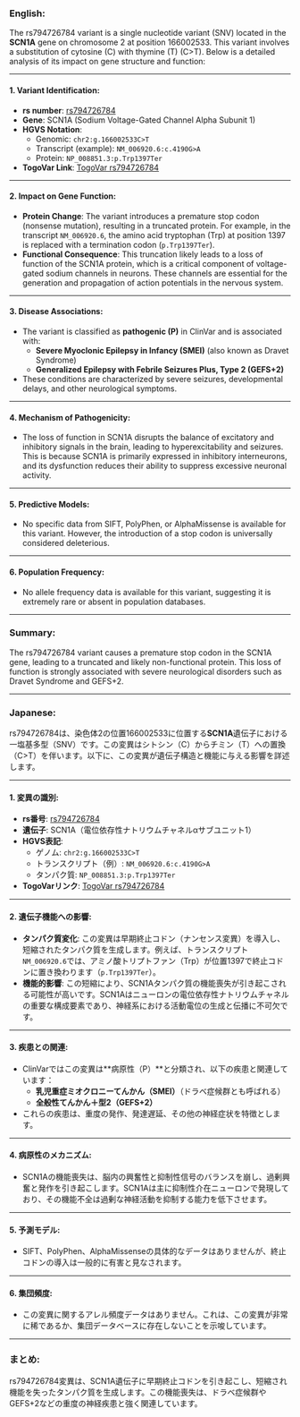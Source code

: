 ### English:
The rs794726784 variant is a single nucleotide variant (SNV) located in the **SCN1A** gene on chromosome 2 at position 166002533. This variant involves a substitution of cytosine (C) with thymine (T) (C>T). Below is a detailed analysis of its impact on gene structure and function:

---

#### 1. **Variant Identification**:
   - **rs number**: [rs794726784](https://identifiers.org/dbsnp/rs794726784)
   - **Gene**: SCN1A (Sodium Voltage-Gated Channel Alpha Subunit 1)
   - **HGVS Notation**:
     - Genomic: `chr2:g.166002533C>T`
     - Transcript (example): `NM_006920.6:c.4190G>A`
     - Protein: `NP_008851.3:p.Trp1397Ter`
   - **TogoVar Link**: [TogoVar rs794726784](https://togovar.org/variant/tgv417503298)

---

#### 2. **Impact on Gene Function**:
   - **Protein Change**: The variant introduces a premature stop codon (nonsense mutation), resulting in a truncated protein. For example, in the transcript `NM_006920.6`, the amino acid tryptophan (Trp) at position 1397 is replaced with a termination codon (`p.Trp1397Ter`).
   - **Functional Consequence**: This truncation likely leads to a loss of function of the SCN1A protein, which is a critical component of voltage-gated sodium channels in neurons. These channels are essential for the generation and propagation of action potentials in the nervous system.

---

#### 3. **Disease Associations**:
   - The variant is classified as **pathogenic (P)** in ClinVar and is associated with:
     - **Severe Myoclonic Epilepsy in Infancy (SMEI)** (also known as Dravet Syndrome)
     - **Generalized Epilepsy with Febrile Seizures Plus, Type 2 (GEFS+2)**
   - These conditions are characterized by severe seizures, developmental delays, and other neurological symptoms.

---

#### 4. **Mechanism of Pathogenicity**:
   - The loss of function in SCN1A disrupts the balance of excitatory and inhibitory signals in the brain, leading to hyperexcitability and seizures. This is because SCN1A is primarily expressed in inhibitory interneurons, and its dysfunction reduces their ability to suppress excessive neuronal activity.

---

#### 5. **Predictive Models**:
   - No specific data from SIFT, PolyPhen, or AlphaMissense is available for this variant. However, the introduction of a stop codon is universally considered deleterious.

---

#### 6. **Population Frequency**:
   - No allele frequency data is available for this variant, suggesting it is extremely rare or absent in population databases.

---

### Summary:
The rs794726784 variant causes a premature stop codon in the SCN1A gene, leading to a truncated and likely non-functional protein. This loss of function is strongly associated with severe neurological disorders such as Dravet Syndrome and GEFS+2.

---

### Japanese:
rs794726784は、染色体2の位置166002533に位置する**SCN1A**遺伝子における一塩基多型（SNV）です。この変異はシトシン（C）からチミン（T）への置換（C>T）を伴います。以下に、この変異が遺伝子構造と機能に与える影響を詳述します。

---

#### 1. **変異の識別**:
   - **rs番号**: [rs794726784](https://identifiers.org/dbsnp/rs794726784)
   - **遺伝子**: SCN1A（電位依存性ナトリウムチャネルαサブユニット1）
   - **HGVS表記**:
     - ゲノム: `chr2:g.166002533C>T`
     - トランスクリプト（例）: `NM_006920.6:c.4190G>A`
     - タンパク質: `NP_008851.3:p.Trp1397Ter`
   - **TogoVarリンク**: [TogoVar rs794726784](https://togovar.org/variant/tgv417503298)

---

#### 2. **遺伝子機能への影響**:
   - **タンパク質変化**: この変異は早期終止コドン（ナンセンス変異）を導入し、短縮されたタンパク質を生成します。例えば、トランスクリプト`NM_006920.6`では、アミノ酸トリプトファン（Trp）が位置1397で終止コドンに置き換わります（`p.Trp1397Ter`）。
   - **機能的影響**: この短縮により、SCN1Aタンパク質の機能喪失が引き起こされる可能性が高いです。SCN1Aはニューロンの電位依存性ナトリウムチャネルの重要な構成要素であり、神経系における活動電位の生成と伝播に不可欠です。

---

#### 3. **疾患との関連**:
   - ClinVarではこの変異は**病原性（P）**と分類され、以下の疾患と関連しています：
     - **乳児重症ミオクロニーてんかん（SMEI）**（ドラベ症候群とも呼ばれる）
     - **全般性てんかん＋型2（GEFS+2）**
   - これらの疾患は、重度の発作、発達遅延、その他の神経症状を特徴とします。

---

#### 4. **病原性のメカニズム**:
   - SCN1Aの機能喪失は、脳内の興奮性と抑制性信号のバランスを崩し、過剰興奮と発作を引き起こします。SCN1Aは主に抑制性介在ニューロンで発現しており、その機能不全は過剰な神経活動を抑制する能力を低下させます。

---

#### 5. **予測モデル**:
   - SIFT、PolyPhen、AlphaMissenseの具体的なデータはありませんが、終止コドンの導入は一般的に有害と見なされます。

---

#### 6. **集団頻度**:
   - この変異に関するアレル頻度データはありません。これは、この変異が非常に稀であるか、集団データベースに存在しないことを示唆しています。

---

### まとめ:
rs794726784変異は、SCN1A遺伝子に早期終止コドンを引き起こし、短縮され機能を失ったタンパク質を生成します。この機能喪失は、ドラベ症候群やGEFS+2などの重度の神経疾患と強く関連しています。